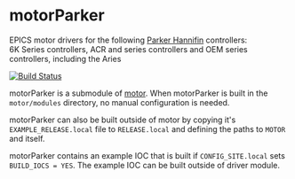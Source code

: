 # motorParker
EPICS motor drivers for the following [Parker Hannifin](http://www.parkermotion.com/) controllers:<br>
6K Series controllers, ACR and series controllers and OEM series controllers, including the Aries

[![Build Status](https://github.com/epics-motor/motorParker/actions/workflows/ci-scripts-build.yml/badge.svg)](https://github.com/epics-motor/motorParker/actions/workflows/ci-scripts-build.yml)
<!--[![Build Status](https://travis-ci.org/epics-motor/motorParker.png)](https://travis-ci.org/epics-motor/motorParker)-->

motorParker is a submodule of [motor](https://github.com/epics-modules/motor).  When motorParker is built in the ``motor/modules`` directory, no manual configuration is needed.

motorParker can also be built outside of motor by copying it's ``EXAMPLE_RELEASE.local`` file to ``RELEASE.local`` and defining the paths to ``MOTOR`` and itself.

motorParker contains an example IOC that is built if ``CONFIG_SITE.local`` sets ``BUILD_IOCS = YES``.  The example IOC can be built outside of driver module.

